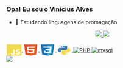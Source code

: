 ### Opa! Eu sou o Vinícius Alves

- 🌱 Estudando linguagens de promagação

<div align="center">
  <a href="https://github.com/Vpolinario">
  <img height="180em" src="https://github-readme-stats.vercel.app/api?username=Vpolinario&show_icons=true&theme=dark&include_all_commits=true&count_private=true"/>
  <img height="180em" src="https://github-readme-stats.vercel.app/api/top-langs/?username=Vpolinario&layout=compact&langs_count=7&theme=dark"/>
</div>

</div>
<div style="display: inline_block"><br>
  <img align="center" alt="Js" height="30" width="40" src="https://raw.githubusercontent.com/devicons/devicon/master/icons/javascript/javascript-plain.svg">
  <img align="center" alt="HTML" height="30" width="40" src="https://raw.githubusercontent.com/devicons/devicon/master/icons/html5/html5-original.svg">
  <img align="center" alt="CSS" height="30" width="40" src="https://raw.githubusercontent.com/devicons/devicon/master/icons/css3/css3-original.svg">
  <img align="center" alt="Python" height="30" width="40" src="https://raw.githubusercontent.com/devicons/devicon/master/icons/python/python-original.svg">
   <img align="center" alt="PHP" height="30" width="40" 
src="https://cdn.jsdelivr.net/gh/devicons/devicon/icons/php/php-original.svg" />
   <img align="center" alt="mysql" height="30" width="40" 
src="https://cdn.jsdelivr.net/gh/devicons/devicon/icons/mysql/mysql-original-wordmark.svg" />


</div
<a href="https://www.instagram.com/_viniciusallvess/" target="_blank"><img src="https://img.shields.io/badge/-Instagram-%23E4405F?style=for-the-badge&logo=instagram&logoColor=white" target="_blank"></a>
<div>

</div>

##
